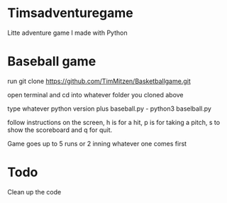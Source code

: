 # Timsadventuregame
Litte adventure game I made with Python

# Baseball game
run git clone https://github.com/TimMitzen/Basketballgame.git

open terminal and cd into whatever folder you cloned above

type whatever python version plus baseball.py - python3 baselball.py

follow instructions on the screen, h is for a hit, p is for taking a pitch, s to show the scoreboard and q for quit.

Game goes up to 5 runs or 2 inning whatever one comes first

# Todo

Clean up the code

